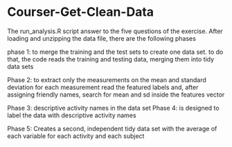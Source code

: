 # Courser-Get-Clean-Data
The run_analysis.R script answer to the five questions of the exercise.
After loading and unzipping the data file, there are the following phases

phase 1: to merge the training and the test sets to create one data set. 
to do that, the code reads the training and testing data, merging them into tidy data sets

Phase 2: to extract only the measurements on the mean and standard deviation for each measurement
read the featured labels and, after assigning friendly names, search for mean and sd inside the features vector

Phase 3: descriptive activity names in the data set 
Phase 4: is designed to label the data with descriptive activity names

Phase 5: Creates a second, independent tidy data set with the average of each variable for each activity and each subject

